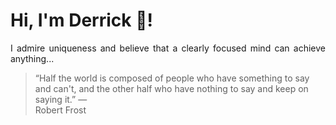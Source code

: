 # Hi, I'm Derrick 👋!
<p align="justify">I admire uniqueness and believe that a clearly focused mind can achieve anything...</p> 
<!-- #quote-start -->
<blockquote>&ldquo;Half the world is composed of people who have something to say and can't, and the other half who have nothing to say and keep on saying it.&rdquo; &mdash; <footer>Robert Frost</footer></blockquote>
<!-- #quote-end -->
